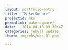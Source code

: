 ```yaml
---
layout: portfolio-entry
title:  "MakerSquare"
projectid: mks
permalink: makersquare/
date:   2014-08-18 09:30:47
categories: jekyll update
thumb: img/mks/mks-01.png

---
```


